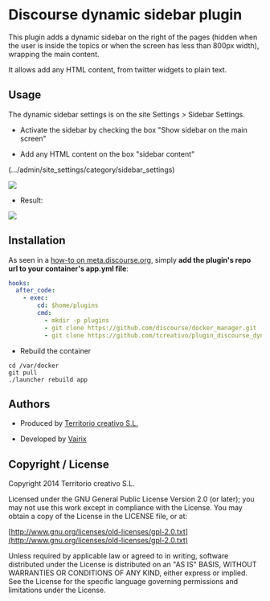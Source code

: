 # Discourse dynamic sidebar plugin

This plugin adds a dynamic sidebar on the right of the pages (hidden when the user is inside the topics or when the screen has less than 800px width), wrapping the main content. 

It allows add any HTML content, from twitter widgets to plain text.

## Usage

The dynamic sidebar settings is on the site Settings > Sidebar Settings.

- Activate the sidebar by checking the box "Show sidebar on the main screen"

- Add any HTML content on the box "sidebar content"

(.../admin/site_settings/category/sidebar_settings)

![](https://raw.githubusercontent.com/tcreativo/docs-images/master/scrshot1.png)

- Result:

![](https://raw.githubusercontent.com/tcreativo/docs-images/master/scrshot2.png)

## Installation

As seen in a [how-to on meta.discourse.org](https://meta.discourse.org/t/advanced-troubleshooting-with-docker/15927#Example:%20Install%20a%20plugin), simply **add the plugin's repo url to your container's app.yml file**:

```yml
hooks:
  after_code:
    - exec:
        cd: $home/plugins
        cmd:
          - mkdir -p plugins
          - git clone https://github.com/discourse/docker_manager.git
          - git clone https://github.com/tcreativo/plugin_discourse_dynamic_sidebar.git
```
* Rebuild the container

```
cd /var/docker
git pull
./launcher rebuild app
```



## Authors
- Produced by [Territorio creativo S.L.](http://www.territoriocreativo.es/)

- Developed by [Vairix](http://www.vairix.com/)

## Copyright / License

Copyright 2014 Territorio creativo S.L.

Licensed under the GNU General Public License Version 2.0 (or later); you may not use this work except in compliance with the License. You may obtain a copy of the License in the LICENSE file, or at:

[http://www.gnu.org/licenses/old-licenses/gpl-2.0.txt](http://www.gnu.org/licenses/old-licenses/gpl-2.0.txt)

Unless required by applicable law or agreed to in writing, software distributed under the License is distributed on an "AS IS" BASIS, WITHOUT WARRANTIES OR CONDITIONS OF ANY KIND, either express or implied. See the License for the specific language governing permissions and limitations under the License.
